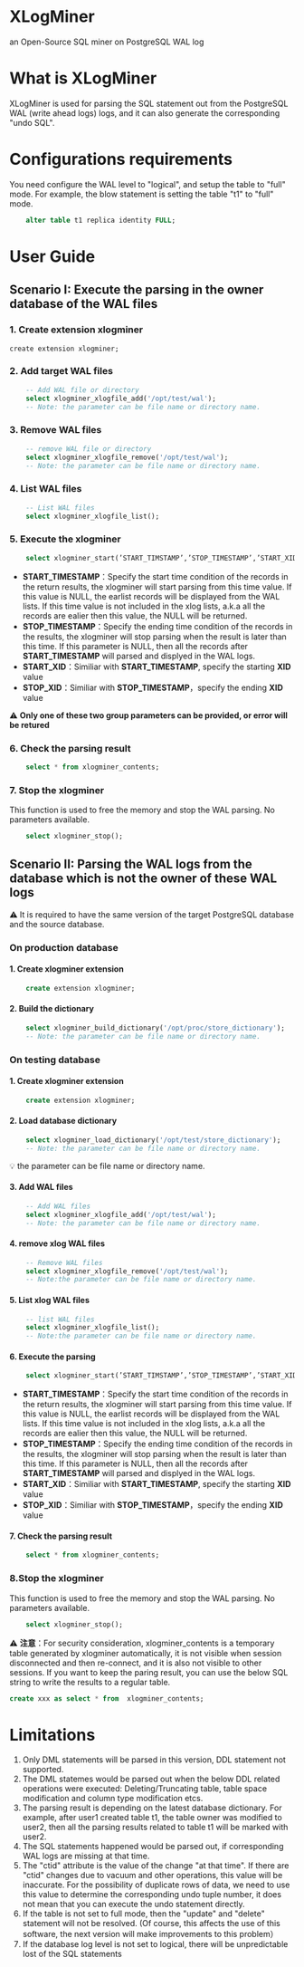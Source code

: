 XLogMiner
=====
an Open-Source SQL miner on PostgreSQL WAL log

# What is XLogMiner
XLogMiner is used for parsing the SQL statement out from the PostgreSQL WAL (write ahead logs) logs, and it can also generate the corresponding "undo SQL".

# Configurations requirements

You need configure the WAL level to "logical", and setup the table to "full" mode. For example, the blow statement is setting the table "t1" to "full" mode.

```sql
	alter table t1 replica identity FULL;
```

# User Guide
## Scenario I: Execute the parsing in the owner database of the WAL files
### 1. Create extension xlogminer
	create extension xlogminer;

### 2. Add target WAL files
```sql
	-- Add WAL file or directory
	select xlogminer_xlogfile_add('/opt/test/wal');
	-- Note: the parameter can be file name or directory name.
```

### 3. Remove WAL files
```sql
	-- remove WAL file or directory
	select xlogminer_xlogfile_remove('/opt/test/wal');
	-- Note: the parameter can be file name or directory name.
```

### 4. List WAL files
```sql
	-- List WAL files
	select xlogminer_xlogfile_list();
```

### 5. Execute the xlogminer
```sql
	select xlogminer_start(’START_TIMSTAMP’,’STOP_TIMESTAMP’,’START_XID’,’STOP_XID’)
```
* **START_TIMESTAMP**：Specify the start time condition of the records in the return results, the xlogminer will start parsing from this time value. If this value is NULL, the earlist records will be displayed from the WAL lists. If this time value is not included in the xlog lists, a.k.a all the records are ealier then this value, the NULL will be returned.
* **STOP_TIMESTAMP**：Specify the ending time condition of the records in the results, the xlogminer will stop parsing when the result is later than this time. If this parameter is NULL, then all the records after **START_TIMESTAMP** will parsed and displyed in the WAL logs.
* **START_XID**：Similiar with **START_TIMESTAMP**, specify the starting **XID** value
* **STOP_XID**：Similiar with **STOP_TIMESTAMP**，specify the ending **XID** value	

:warning: **Only one of these two group parameters can be provided, or error will be retured**
	
### 6. Check the parsing result
```sql
	select * from xlogminer_contents;
```

### 7. Stop the xlogminer
This function is used to free the memory and stop the WAL parsing. No parameters available.
```sql
	select xlogminer_stop();
```


## Scenario II: Parsing the WAL logs from the database which is not the owner of these WAL logs
:warning: It is required to have the same version of the target PostgreSQL database and the source database.

### On production database

#### 1. Create xlogminer extension
```sql
	create extension xlogminer;
```
	
#### 2. Build the dictionary
```sql
	select xlogminer_build_dictionary('/opt/proc/store_dictionary');
	-- Note: the parameter can be file name or directory name.
```


### On testing database

#### 1. Create xlogminer extension
```sql
	create extension xlogminer;
```

#### 2. Load database dictionary
```sql
	select xlogminer_load_dictionary('/opt/test/store_dictionary');
	-- Note: the parameter can be file name or directory name.
```
:bulb:	the parameter can be file name or directory name.
	
#### 3. Add WAL files
```sql
	-- Add WAL files
	select xlogminer_xlogfile_add('/opt/test/wal');
	-- Note: the parameter can be file name or directory name.
```

#### 4. remove xlog WAL files
```sql
	-- Remove WAL files
	select xlogminer_xlogfile_remove('/opt/test/wal');
	-- Note:the parameter can be file name or directory name.
```
#### 5. List xlog WAL files	
```sql
	-- list WAL files
	select xlogminer_xlogfile_list();
	-- Note:the parameter can be file name or directory name.
```

	
#### 6. Execute the parsing
```sql
	select xlogminer_start(’START_TIMSTAMP’,’STOP_TIMESTAMP’,’START_XID’,’STOP_XID’)
```

* **START_TIMESTAMP**：Specify the start time condition of the records in the return results, the xlogminer will start parsing from this time value. If this value is NULL, the earlist records will be displayed from the WAL lists. If this time value is not included in the xlog lists, a.k.a all the records are ealier then this value, the NULL will be returned.
* **STOP_TIMESTAMP**：Specify the ending time condition of the records in the results, the xlogminer will stop parsing when the result is later than this time. If this parameter is NULL, then all the records after **START_TIMESTAMP** will parsed and displyed in the WAL logs.
* **START_XID**：Similiar with **START_TIMESTAMP**, specify the starting **XID** value
* **STOP_XID**：Similiar with **STOP_TIMESTAMP**，specify the ending **XID** value	

#### 7. Check the parsing result
```sql
	select * from xlogminer_contents;
```

### 8.Stop the xlogminer
This function is used to free the memory and stop the WAL parsing. No parameters available.
```sql
	select xlogminer_stop();
```

:warning: **注意**：For security consideration, xlogminer_contents is a temporary table generated by xlogminer automatically, it is not visible when session disconnected and then re-connect, and it is also not visible to other sessions. 
     If you want to keep the paring result, you can use the below SQL string to write the results to a regular table.
```sql	 
create xxx as select * from  xlogminer_contents;
```

# Limitations
1. Only DML statements will be parsed in this version, DDL statement not supported.
2. The DML statemes would be parsed out when the below DDL related operations were executed:
   Deleting/Truncating table, table space modification and column type modification etcs.
3. The parsing result is depending on the latest database dictionary. For example, after user1 created table t1, the table owner was modified to user2, then all the parsing results related to table t1 will be marked with user2.
4. The SQL statements happened would be parsed out, if corresponding WAL logs are missing at that time.
5. The "ctid" attribute is the value of the change "at that time". If there are "ctid" changes due to vacuum and other operations, this value will be inaccurate. For the possibility of duplicate rows of data, we need to use this value to determine the corresponding undo tuple number, it does not mean that you can execute the undo statement directly.
6. If the table is not set to full mode, then the "update" and "delete" statement will not be resolved. (Of course, this affects the use of this software, the next version will make improvements to this problem）
7. If the database log level is not set to logical, there will be unpredictable lost of the SQL statements
